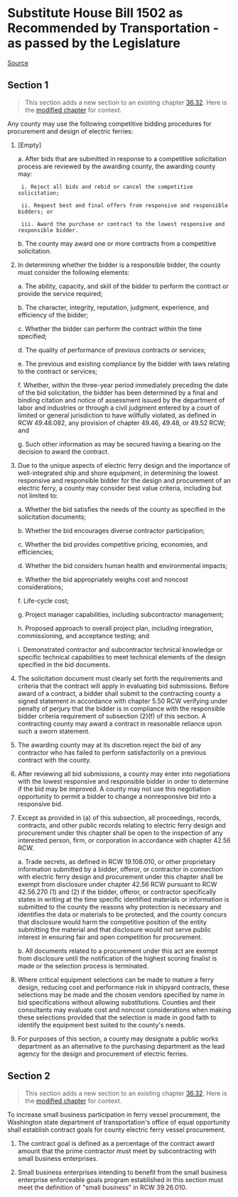 # Substitute House Bill 1502 as Recommended by Transportation - as passed by the Legislature

[Source](http://lawfilesext.leg.wa.gov/biennium/2021-22/Pdf/Bills/House%20Passed%20Legislature/1502-S.PL.pdf)
## Section 1
> This section adds a new section to an existing chapter [36.32](/rcw/36_counties/36.032_county_commissioners.md). Here is the [modified chapter](rcw/36_counties/36.032_county_commissioners.md) for context.

Any county may use the following competitive bidding procedures for procurement and design of electric ferries:

1. [Empty]

    a. After bids that are submitted in response to a competitive solicitation process are reviewed by the awarding county, the awarding county may:

        i. Reject all bids and rebid or cancel the competitive solicitation;

        ii. Request best and final offers from responsive and responsible bidders; or

        iii. Award the purchase or contract to the lowest responsive and responsible bidder.

    b. The county may award one or more contracts from a competitive solicitation.

2. In determining whether the bidder is a responsible bidder, the county must consider the following elements:

    a. The ability, capacity, and skill of the bidder to perform the contract or provide the service required;

    b. The character, integrity, reputation, judgment, experience, and efficiency of the bidder;

    c. Whether the bidder can perform the contract within the time specified;

    d. The quality of performance of previous contracts or services;

    e. The previous and existing compliance by the bidder with laws relating to the contract or services;

    f. Whether, within the three-year period immediately preceding the date of the bid solicitation, the bidder has been determined by a final and binding citation and notice of assessment issued by the department of labor and industries or through a civil judgment entered by a court of limited or general jurisdiction to have willfully violated, as defined in RCW 49.48.082, any provision of chapter 49.46, 49.48, or 49.52 RCW; and

    g. Such other information as may be secured having a bearing on the decision to award the contract.

3. Due to the unique aspects of electric ferry design and the importance of well-integrated ship and shore equipment, in determining the lowest responsive and responsible bidder for the design and procurement of an electric ferry, a county may consider best value criteria, including but not limited to:

    a. Whether the bid satisfies the needs of the county as specified in the solicitation documents;

    b. Whether the bid encourages diverse contractor participation;

    c. Whether the bid provides competitive pricing, economies, and efficiencies;

    d. Whether the bid considers human health and environmental impacts;

    e. Whether the bid appropriately weighs cost and noncost considerations;

    f. Life-cycle cost;

    g. Project manager capabilities, including subcontractor management;

    h. Proposed approach to overall project plan, including integration, commissioning, and acceptance testing; and

    i. Demonstrated contractor and subcontractor technical knowledge or specific technical capabilities to meet technical elements of the design specified in the bid documents.

4. The solicitation document must clearly set forth the requirements and criteria that the contract will apply in evaluating bid submissions. Before award of a contract, a bidder shall submit to the contracting county a signed statement in accordance with chapter 5.50 RCW verifying under penalty of perjury that the bidder is in compliance with the responsible bidder criteria requirement of subsection (2)(f) of this section. A contracting county may award a contract in reasonable reliance upon such a sworn statement.

5. The awarding county may at its discretion reject the bid of any contractor who has failed to perform satisfactorily on a previous contract with the county.

6. After reviewing all bid submissions, a county may enter into negotiations with the lowest responsive and responsible bidder in order to determine if the bid may be improved. A county may not use this negotiation opportunity to permit a bidder to change a nonresponsive bid into a responsive bid.

7. Except as provided in (a) of this subsection, all proceedings, records, contracts, and other public records relating to electric ferry design and procurement under this chapter shall be open to the inspection of any interested person, firm, or corporation in accordance with chapter 42.56 RCW.

    a. Trade secrets, as defined in RCW 19.108.010, or other proprietary information submitted by a bidder, offeror, or contractor in connection with electric ferry design and procurement under this chapter shall be exempt from disclosure under chapter 42.56 RCW pursuant to RCW 42.56.270 (1) and (2) if the bidder, offeror, or contractor specifically states in writing at the time specific identified materials or information is submitted to the county the reasons why protection is necessary and identifies the data or materials to be protected, and the county concurs that disclosure would harm the competitive position of the entity submitting the material and that disclosure would not serve public interest in ensuring fair and open competition for procurement.

    b. All documents related to a procurement under this act are exempt from disclosure until the notification of the highest scoring finalist is made or the selection process is terminated.

8. Where critical equipment selections can be made to mature a ferry design, reducing cost and performance risk in shipyard contracts, these selections may be made and the chosen vendors specified by name in bid specifications without allowing substitutions. Counties and their consultants may evaluate cost and noncost considerations when making these selections provided that the selection is made in good faith to identify the equipment best suited to the county's needs.

9. For purposes of this section, a county may designate a public works department as an alternative to the purchasing department as the lead agency for the design and procurement of electric ferries.


## Section 2
> This section adds a new section to an existing chapter [36.32](/rcw/36_counties/36.032_county_commissioners.md). Here is the [modified chapter](rcw/36_counties/36.032_county_commissioners.md) for context.

To increase small business participation in ferry vessel procurement, the Washington state department of transportation's office of equal opportunity shall establish contract goals for county electric ferry vessel procurement.

1. The contract goal is defined as a percentage of the contract award amount that the prime contractor must meet by subcontracting with small business enterprises.

2. Small business enterprises intending to benefit from the small business enterprise enforceable goals program established in this section must meet the definition of "small business" in RCW 39.26.010.


